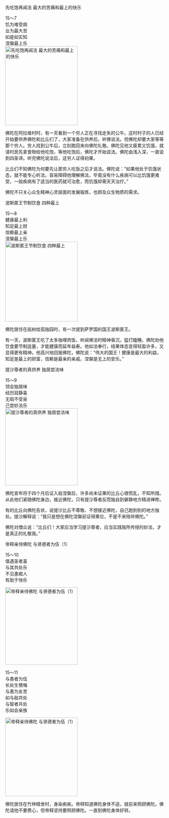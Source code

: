 先吃饱再闻法 最大的苦痛和最上的快乐


<div class="e2">
<div>
15～7<br>
 饥为难受病<br>
 业为最大苦<br>
 如是如实知<br>
 涅槃最上乐
</div>
<img src="images/fjj-63-1.jpg" width="230" height="251" alt="先吃饱再闻法 最大的苦痛和最上的快乐"/>
</div>

佛陀在阿拉维村时，有一天看到一个穷人正在寻找走失的公牛。这时村子的人已经开始要供养佛陀和比丘们了，大家准备在供养后，听佛说法。但佛陀却要大家等等那个穷人。穷人找到公牛后，立刻跑回来向佛陀礼敬。佛陀见他又疲累又饥饿，就请村民先拿食物给他吃饱，等他吃饱后，佛陀才开始说法。佛陀由浅入深，一直说到四圣谛。听完佛陀说法后，这穷人证得初果。

比丘们不知佛陀为何要先让那穷人吃饭之后才说法。佛陀说：“如果他处于饥饿状态，就不能专心听法，容易障碍他理解佛法，毕竟没有什么疾病可以比饥饿更难受，一般疾病有了适当的医药就可治愈，而饥饿却需天天治疗。”

佛陀不只关心众生精神心灵层面的发展锻炼，也顾及众生物质的需求。

波斯匿王节制饮食 四种最上


<div class="e2">
<div>
15～8<br>
 健康最上利<br>
 知足最上财<br>
 信赖最上亲<br>
 涅槃最上乐
</div>
<img src="images/fjj-63-2.jpg" width="230" height="254" alt="波斯匿王节制饮食 四种最上"/>
</div>

佛陀居住在祇树给孤独园时，有一次提到萨罗国的国王波斯匿王。

有一天，波斯匿王吃了太多咖哩肉饭，听闻佛法时精神昏沉，猛打瞌睡。佛陀劝他饮食要节制适量，才能健康而延年益寿。他如法奉行，结果体态变得轻盈许多，又显得更有精神。他高兴地回报佛陀，佛陀说：“伟大的国王！健康是最大的利益，知足是最上的财富，信赖是最亲的亲戚，涅槃是无上的安乐。”

提沙尊者的真供养 独居尝法味


<div class="e2">
<div>
15～9<br>
 领会独居味<br>
 经历寂静喜<br>
 无瑕不受染<br>
 己尝妙法乐
</div>
<img src="images/fjj-63-3.jpg" width="230" height="245" alt="提沙尊者的真供养 独居尝法味"/>
</div>

佛陀宣布将于四个月后证入般涅槃后，许多尚未证果的比丘心很慌乱，不知所措。从此他们紧随佛陀身边，接近佛陀，只有提沙尊者反而独自到僻静地方精进禅修。

有的比丘向佛陀告状，说提沙比丘不尊敬、不想接近佛陀，自己跑到别的地方独处。提沙解释说：“我只是想在佛陀涅槃前证得果位，不是不来陪伴佛陀。”

佛陀对僧众说：“比丘们！大家应当学习提沙尊者，应当实践我所传授的妙法，才是真正的礼敬我。”

帝释亲侍佛陀 与贤德者为伍（1）


<div class="e2">
<div>
 <p class="p13-5">15～10<br>
 值遇圣者喜<br>
 与其共处乐<br>
 不见愚痴人<br>
 有助于快乐</p> 
</div>
<img src="images/fjj-63-4.jpg" width="230" height="246" alt="帝释亲侍佛陀 与贤德者为伍（1）"/>
</div>


<div class="e2">
<div>
 <p class="p13-5">15～11<br>
 与愚者为伍<br>
 长处生懊悔<br>
 与愚为友苦<br>
 如与敌共处<br>
 与智者共处<br>
 乐如会亲族</p> 
</div>
<img src="images/fjj-63-5.jpg" width="230" height="250" alt="帝释亲侍佛陀 与贤德者为伍（1）"/>
</div>

佛陀居住在竹林精舍时，身染痢疾。帝释知道佛陀身体不适，就前来照顾佛陀。佛陀请他不要费心，但帝释坚持要照顾佛陀。一直到佛陀身体好转。
